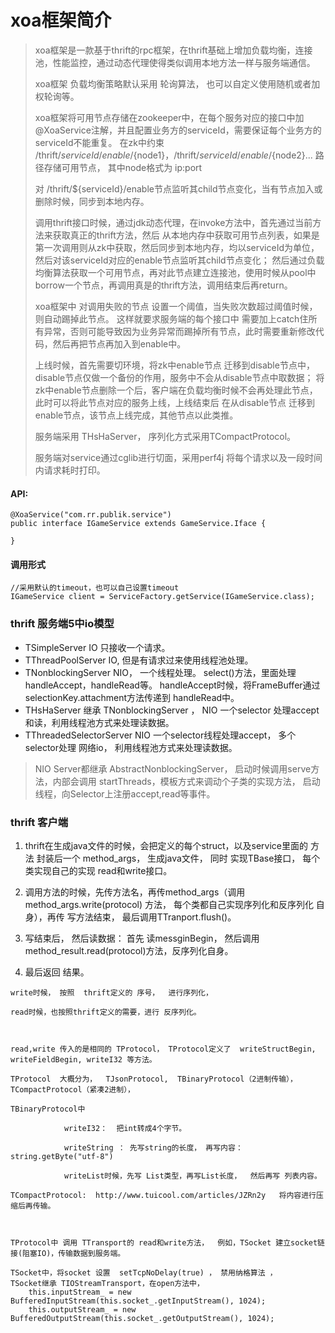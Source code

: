 # xoa框架简介
> xoa框架是一款基于thrift的rpc框架，在thrift基础上增加负载均衡，连接池，性能监控，通过动态代理使得类似调用本地方法一样与服务端通信。      
> 
> xoa框架 负载均衡策略默认采用 轮询算法， 也可以自定义使用随机或者加权轮询等。    
>    
> xoa框架将可用节点存储在zookeeper中，在每个服务对应的接口中加@XoaService注解，并且配置业务方的serviceId，需要保证每个业务方的serviceId不能重复。 在zk中约束 /thrift/${serviceId}/enable/${node1}，/thrift/${serviceId}/enable/${node2}... 路径存储可用节点， 其中node格式为 ip:port 
> 
> 对 /thrift/${serviceId}/enable节点监听其child节点变化，当有节点加入或删除时候，同步到本地内存。   
>      
> 调用thrift接口时候，通过jdk动态代理，在invoke方法中，首先通过当前方法来获取真正的thrift方法，然后 从本地内存中获取可用节点列表，如果是第一次调用则从zk中获取，然后同步到本地内存，均以serviceId为单位，然后对该serviceId对应的enable节点监听其child节点变化； 然后通过负载均衡算法获取一个可用节点，再对此节点建立连接池，使用时候从pool中borrow一个节点，再调用真是的thrift方法，调用结束后再return。
> 
> xoa框架中 对调用失败的节点 设置一个阈值，当失败次数超过阈值时候，则自动踢掉此节点。 这样就要求服务端的每个接口中 需要加上catch住所有异常，否则可能导致因为业务异常而踢掉所有节点，此时需要重新修改代码，然后再把节点再加入到enable中。
> 
> 上线时候，首先需要切环境，将zk中enable节点 迁移到disable节点中，disable节点仅做一个备份的作用，服务中不会从disable节点中取数据；  将zk中enable节点删除一个后，客户端在负载均衡时候不会再处理此节点，此时可以将此节点对应的服务上线，上线结束后 在从disable节点 迁移到enable节点，该节点上线完成，其他节点以此类推。
> 
> 服务端采用 THsHaServer， 序列化方式采用TCompactProtocol。
> 
> 服务端对service通过cglib进行切面，采用perf4j 将每个请求以及一段时间内请求耗时打印。



#### API:
```
@XoaService("com.rr.publik.service")
public interface IGameService extends GameService.Iface {

}
```

#### 调用形式
```
//采用默认的timeout，也可以自己设置timeout
IGameService client = ServiceFactory.getService(IGameService.class);
```


### thrift 服务端5中io模型
* TSimpleServer  IO   只接收一个请求。
* TThreadPoolServer  IO, 但是有请求过来使用线程池处理。
* TNonblockingServer   NIO，  一个线程处理。   select()方法，里面处理handleAccept，handleRead等。    handleAccept时候，将FrameBuffer通过 selectionKey.attachment方法传递到 handleRead中。
* THsHaServer   继承  TNonblockingServer ， NIO   一个selector  处理accept和读，利用线程池方式来处理读数据。
* TThreadedSelectorServer   NIO   一个selector线程处理accept， 多个selector处理 网络io， 利用线程池方式来处理读数据。

> NIO Server都继承  AbstractNonblockingServer，  启动时候调用serve方法，内部会调用 startThreads，模板方式来调动个子类的实现方法， 启动线程，向Selector上注册accept,read等事件。

### thrift 客户端

1. thrift在生成java文件的时候，会把定义的每个struct，以及service里面的 方法 封装后一个  method_args，  生成java文件， 同时 实现TBase接口，   每个类实现自己的实现 read和write接口。

2. 调用方法的时候，先传方法名，再传method_args（调用method_args.write(protocol) 方法，  每个类都自己实现序列化和反序列化 自身），再传 写方法结束， 最后调用TTranport.flush()。

3. 写结束后， 然后读数据：  首先 读messginBegin， 然后调用  method_result.read(protocol)方法，反序列化自身。 

4. 最后返回 结果。


```
write时候， 按照  thrift定义的 序号，  进行序列化，

read时候，也按照thrift定义的需要，进行 反序列化。



read,write 传入的是相同的 TProtocol， TProtocol定义了  writeStructBegin, writeFieldBegin, writeI32 等方法。

TProtocol  大概分为，  TJsonProtocol,  TBinaryProtocol（2进制传输），TCompactProtocol（紧凑2进制），

TBinaryProtocol中  

            writeI32：  把int转成4个字节。

            writeString ： 先写string的长度， 再写内容：string.getByte("utf-8")

            writeList时候，先写 List类型，再写List长度，  然后再写 列表内容。

TCompactProtocol:  http://www.tuicool.com/articles/JZRn2y   将内容进行压缩后再传输。



TProtocol中 调用 TTransport的 read和write方法，  例如，TSocket 建立socket链接(阻塞IO)，传输数据到服务端。

TSocket中，将socket 设置  setTcpNoDelay(true) ， 禁用纳格算法 ，  
TSocket继承 TIOStreamTransport，在open方法中，
    this.inputStream_ = new BufferedInputStream(this.socket_.getInputStream(), 1024);
    this.outputStream_ = new BufferedOutputStream(this.socket_.getOutputStream(), 1024);

```


